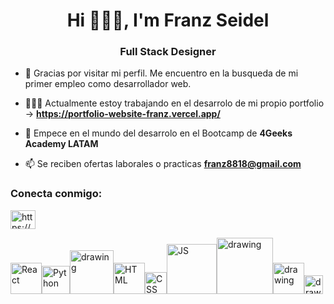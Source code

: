<h1 align="center">Hi 🙋🏻‍♂️, I'm Franz Seidel</h1>
<h3 align="center">Full Stack Designer</h3>

- 👀 Gracias por visitar mi perfil. Me encuentro en la busqueda de mi primer empleo como desarrollador web.

- 👨🏻‍💻 Actualmente estoy trabajando en el desarrolo de mi propio portfolio ->  **https://portfolio-website-franz.vercel.app/**

- 🌱 Empece en el mundo del desarrolo en el Bootcamp de  **4Geeks Academy LATAM**

- 📫 Se reciben ofertas laborales o practicas **franz8818@gmail.com**

<h3 align="left">Conecta conmigo:</h3>
<a href="https://www.linkedin.com/in/franz8818/" target="blank"><img align="center" src="https://raw.githubusercontent.com/rahuldkjain/github-profile-readme-generator/master/src/images/icons/Social/linked-in-alt.svg" alt="https://www.linkedin.com/in/franz8818/" height="30" width="40" /></a>
</p>

<img src="https://upload.wikimedia.org/wikipedia/commons/thumb/a/a7/React-icon.svg/2300px-React-icon.svg.png" alt="React" width="50"/><img src="https://upload.wikimedia.org/wikipedia/commons/thumb/c/c3/Python-logo-notext.svg/1869px-Python-logo-notext.svg.png" alt="Python" width="45"/><img src="https://cdn.freebiesupply.com/logos/thumbs/2x/flask-logo.png" alt="drawing" width="70"/><img src="https://upload.wikimedia.org/wikipedia/commons/thumb/6/61/HTML5_logo_and_wordmark.svg/512px-HTML5_logo_and_wordmark.svg.png" alt="HTML" width="50"/><img src="https://upload.wikimedia.org/wikipedia/commons/thumb/d/d5/CSS3_logo_and_wordmark.svg/1452px-CSS3_logo_and_wordmark.svg.png" alt="CSS" width="35"/><img src="https://www.freepnglogos.com/uploads/javascript-png/javascript-logo-transparent-logo-javascript-images-3.png" alt="JS" width="80"/><img src="https://upload.wikimedia.org/wikipedia/commons/8/87/Sql_data_base_with_logo.png" alt="drawing" width="90"/><img src="https://uxwing.com/wp-content/themes/uxwing/download/brands-and-social-media/postman-icon.png" alt="drawing" width="50"/><img src="https://cdn.freebiesupply.com/logos/large/2x/figma-1-logo-png-transparent.png" alt="drawing" width="30"/>
